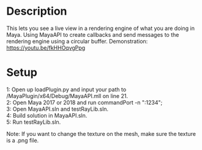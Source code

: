 Description
===============
This lets you see a live view in a rendering engine of what you are doing in Maya.
Using MayaAPI to create callbacks and send messages to the rendering engine using a circular buffer.
Demonstration: https://youtu.be/fkHHOqvgPpg

Setup
===============
1: Open up loadPlugin.py and input your path to /MayaPlugin/x64/Debug/MayaAPI.mll on line 21.<br />
2: Open Maya 2017 or 2018 and run commandPort -n ":1234";<br />
3: Open MayaAPI.sln and testRayLib.sln.<br />
4: Build solution in MayaAPI.sln.<br />
5: Run testRayLib.sln.<br />

Note: If you want to change the texture on the mesh, make sure the texture is a .png file.
